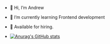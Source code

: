 - 👋 Hi, I’m Andrew
- 🌱 I’m currently learning Frontend development
- 👀 Available for hiring.


- [![Anurag's GitHub stats](https://github-readme-stats.vercel.app/api?username=Andrey772005&show_icons=true)](https://github.com/anuraghazra/github-readme-stats)

<!---
Andrey772005/Andrey772005 is a ✨ special ✨ repository because its `README.md` (this file) appears on your GitHub profile.
You can click the Preview link to take a look at your changes.
--->
